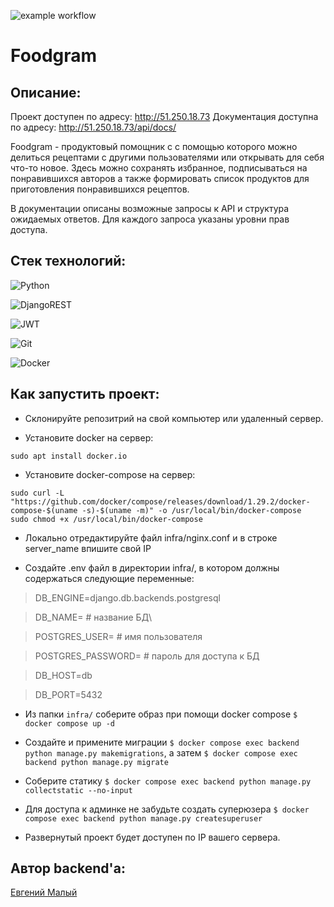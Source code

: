 ![example workflow](https://github.com/SidVi990/foodgram-project-react/actions/workflows/foodgram_workflow.yml/badge.svg)
# Foodgram

## Описание:
Проект доступен по адресу: http://51.250.18.73
Документация доступна по адресу: http://51.250.18.73/api/docs/

Foodgram - продуктовый помощник с с помощью которого можно делиться рецептами с другими пользователями или открывать для себя что-то новое. Здесь можно сохранять избранное, подписываться на понравившихся авторов а также формировать список продуктов для приготовления понравившихся рецептов.

В документации описаны возможные запросы к API и структура ожидаемых ответов. Для каждого запроса указаны уровни прав доступа.

## Стек технологий:
![Python](https://img.shields.io/badge/python-3670A0?style=for-the-badge&logo=python&logoColor=ffdd54)

![DjangoREST](https://img.shields.io/badge/DJANGO-REST-ff1709?style=for-the-badge&logo=django&logoColor=white&color=ff1709&labelColor=gray)

![JWT](https://img.shields.io/badge/JWT-black?style=for-the-badge&logo=JSON%20web%20tokens)

![Git](https://img.shields.io/badge/git-%23F05033.svg?style=for-the-badge&logo=git&logoColor=white)

![Docker](https://img.shields.io/badge/docker-%230db7ed.svg?style=for-the-badge&logo=docker&logoColor=white)

## Как запустить проект:

- Склонируйте репозитрий на свой компьютер или удаленный сервер.

 - Установите docker на сервер:

```
sudo apt install docker.io
```

- Установите docker-compose на сервер:

```
sudo curl -L "https://github.com/docker/compose/releases/download/1.29.2/docker-compose-$(uname -s)-$(uname -m)" -o /usr/local/bin/docker-compose
sudo chmod +x /usr/local/bin/docker-compose
```
- Локально отредактируйте файл infra/nginx.conf и в строке server_name впишите свой IP

- Создайте .env файл в директории infra/, в котором должны содержаться следующие переменные:

> DB_ENGINE=django.db.backends.postgresql

> DB_NAME= # название БД\ 

> POSTGRES_USER= # имя пользователя

> POSTGRES_PASSWORD= # пароль для доступа к БД

> DB_HOST=db

> DB_PORT=5432

- Из папки `infra/` соберите образ при помощи docker compose `$ docker compose up -d`

- Создайте и примените миграции `$ docker compose exec backend python manage.py makemigrations`, а затем `$ docker compose exec backend python manage.py migrate`

- Соберите статику `$ docker compose exec backend python manage.py collectstatic --no-input`

- Для доступа к админке не забудьте создать суперюзера `$ docker compose exec backend python manage.py createsuperuser`

- Развернутый проект будет доступен по IP вашего сервера.

## Автор backend'а:

[Евгений Малый](https://github.com/SidVi990)
